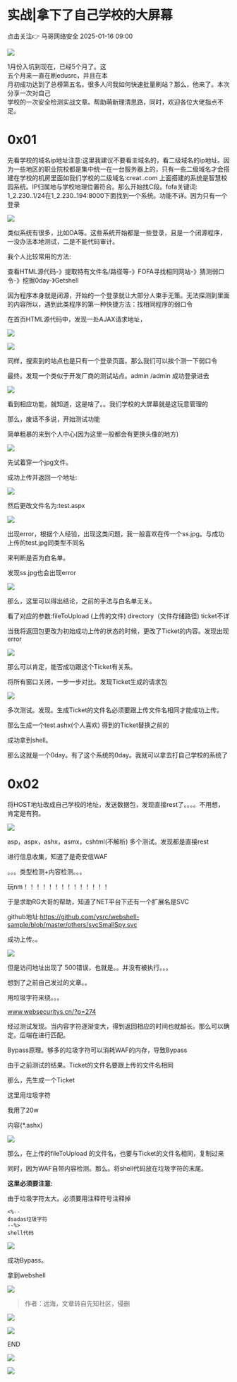 #  实战|拿下了自己学校的大屏幕   
点击关注👉  马哥网络安全   2025-01-16 09:00  
  
![](https://mmbiz.qpic.cn/mmbiz_png/UkV8WB2qYAliaic0KIAYzx92YgY0Kbic1ByRdVrsvCicRzOUia0LOEP6Hc86gTVoSmWL3jMtEwpTqZoZV0DLABGSOLw/640?wx_fmt=png&from=appmsg "")  
  
1月份入坑到现在，已经5个月了。这  
五个月来一直在刷edusrc，并且在本  
月初成功达到了总榜第五名。很多人问我如何快速批量刷站？那么，他来了。本次分享一次对自己  
学校的一次安全检测实战文章。帮助萌新理清思路，同时，欢迎各位大佬指点不足。  
# 0x01  
  
先看学校的域名ip地址注意:这里我建议不要看主域名的，看二级域名的ip地址。因为一些地区的职业院校都是集中统一在一台服务器上的，只有一些二级域名才会搭建在学校的机房里面如我们学校的二级域名:creat..com 上面搭建的系统是智慧校园系统。IP归属地与学校地理位置符合。那么开始找C段。fofa关键词: 1_2.230..1/24在1_2.230..194:8000下面找到一个系统。功能不详。因为只有一个登录  
  
![](https://mmbiz.qpic.cn/mmbiz_jpg/9JPpNb7icHgHrlCPnEichQKP2OsZRRW1PafmO1IsnfxOIict2XcCaDJxpu6AbawNcbO6fibHBMq28GL2mnh4YbLQiag/640?wx_fmt=jpeg "")  
  
类似系统有很多，比如OA等。这些系统开始都是一些登录，且是一个闭源程序，一没办法本地测试，二是不能代码审计。  
  
我个人比较常用的方法:  
  
查看HTML源代码-》提取特有文件名/路径等-》FOFA寻找相同网站-》猜测弱口令-》挖掘0day-》Getshell  
  
因为程序本身就是闭源，开始的一个登录就让大部分人束手无策。无法探测到里面的内容所以，遇到此类程序的第一种快捷方法：找相同程序的弱口令  
  
在首页HTML源代码中，发现一处AJAX请求地址，  
  
![](https://mmbiz.qpic.cn/mmbiz_jpg/9JPpNb7icHgHrlCPnEichQKP2OsZRRW1Pardc7iaWHA9BlgMicbb9MibTIbh2A9zCcRYW1wZIcvwicPqaDPn56Zic0msA/640?wx_fmt=jpeg "")  
  
![](https://mmbiz.qpic.cn/mmbiz_jpg/9JPpNb7icHgHrlCPnEichQKP2OsZRRW1PagkaO0ib92rl3KtalD7ecCDVuNOwib3FsEvxDqZaVGktTZBL4THjvDT7g/640?wx_fmt=jpeg "")  
  
同样，搜索到的站点也是只有一个登录页面。那么我们可以挨个测一下弱口令  
  
最终。发现一个类似于开发厂商的测试站点。admin /admin 成功登录进去  
  
![](https://mmbiz.qpic.cn/mmbiz_jpg/9JPpNb7icHgHrlCPnEichQKP2OsZRRW1PabjgYw3O1dGjCKOZ7DoIXWuzumwu10NgBO7ezUrS1PnEkE70NvB9R4Q/640?wx_fmt=jpeg "")  
  
看到相应功能，就知道，这是啥了。。我们学校的大屏幕就是这玩意管理的  
  
那么，废话不多说，开始测试功能  
  
简单粗暴的来到个人中心(因为这里一般都会有更换头像的地方)  
  
![](https://mmbiz.qpic.cn/mmbiz_jpg/9JPpNb7icHgHrlCPnEichQKP2OsZRRW1PantuxnSPWqjrAsPzhibfpDPGksiaPsHdibv0m4kx0paaz9el3WR5dvDefQ/640?wx_fmt=jpeg "")  
  
先试着穿一个jpg文件。  
  
成功上传并返回一个地址:  
  
![](https://mmbiz.qpic.cn/mmbiz_jpg/9JPpNb7icHgHrlCPnEichQKP2OsZRRW1PawvZyR8JVr7h0c1PKj62L3QgpRV0qiaYTCeVgmeJiabstuMpQFKnxrk8g/640?wx_fmt=jpeg "")  
  
然后更改文件名为:test.aspx  
  
![](https://mmbiz.qpic.cn/mmbiz_jpg/9JPpNb7icHgHrlCPnEichQKP2OsZRRW1PaVsdIvRjdpicRx1xb083dagy6NmDvknncPeemMDydfuIiciaqO7pbg3EuA/640?wx_fmt=jpeg "")  
  
出现error，根据个人经验，出现这类问题，我一般喜欢在传一个ss.jpg。与成功上传的test.jpg同类型不同名  
  
来判断是否为白名单。  
  
发现ss.jpg也会出现error  
  
![](https://mmbiz.qpic.cn/mmbiz_jpg/9JPpNb7icHgHrlCPnEichQKP2OsZRRW1PaxnXL2ChlFd5wbRhBHn2PHcL62iarCpyY1KrROGaNibicPWW4S4ARfm2Tg/640?wx_fmt=jpeg "")  
  
那么，这里可以得出结论，之前的手法与白名单无关。  
  
看了对应的参数:fileToUpload (上传的文件) directory（文件存储路径) ticket不详  
  
当我将返回包更改为初始成功上传的状态的时候，更改了Ticket的内容。发现出现error  
  
![](https://mmbiz.qpic.cn/mmbiz_jpg/9JPpNb7icHgHrlCPnEichQKP2OsZRRW1PaD7xIWVibN7ic3lepMzice46KY4blYoMOCDthQicP1Bs29sZ5LoNB66kzTQ/640?wx_fmt=jpeg "")  
  
那么可以肯定，能否成功跟这个Ticket有关系。  
  
将所有窗口关闭，一步一步对比。发现Ticket生成的请求包  
  
![](https://mmbiz.qpic.cn/mmbiz_jpg/9JPpNb7icHgHrlCPnEichQKP2OsZRRW1PaXqcEmKlKbvkOEN2cgMdZKzIb81IsSKK1TdjIEd3qELsIYvqLYq92vw/640?wx_fmt=jpeg "")  
  
多次测试。发现。生成Ticket的文件名必须要跟上传文件名相同才能成功上传。  
  
那么生成一个test.ashx(个人喜欢) 得到的Ticket替换之前的  
  
成功拿到shell。  
  
那么这就是一个0day。有了这个系统的0day。我就可以拿去打自己学校的系统了  
# 0x02  
  
将HOST地址改成自己学校的地址，发送数据包，发现直接rest了。。。。不用想，肯定是有狗。  
  
![](https://mmbiz.qpic.cn/mmbiz_jpg/9JPpNb7icHgHrlCPnEichQKP2OsZRRW1PamlA8AalFQE2mI8wM6ul9tGQDfeOj3ib3RoIwRMbnEayXgmh3c7nTbdg/640?wx_fmt=jpeg "")  
  
asp，aspx，ashx，asmx，cshtml(不解析) 多个测试。发现都是直接rest  
  
进行信息收集，知道了是奇安信WAF  
  
。。。类型检测+内容检测。。。  
  
玩nm！！！！！！！！！！！！！！  
  
于是求助RG大哥的帮助，知道了NET平台下还有一个扩展名是SVC  
  
github地址:https://github.com/ysrc/webshell-sample/blob/master/others/svcSmallSpy.svc  
  
成功上传。。  
  
![](https://mmbiz.qpic.cn/mmbiz_jpg/9JPpNb7icHgHrlCPnEichQKP2OsZRRW1Pah5XZzndIFNvcbOmQafBqO5EqVibT6QRzUUyssQ8q3bR0Q24DCXYvp3w/640?wx_fmt=jpeg "")  
  
但是访问地址出现了 500错误，也就是。。并没有被执行。。。  
  
想到了之前自己发过的文章。。  
  
用垃圾字符来绕。。。  
  
www.websecuritys.cn/?p=274  
  
经过测试发现。当内容字符逐渐变大，得到返回相应的时间也就越长。那么可以确定。后端在进行匹配。  
  
Bypass原理。够多的垃圾字符可以消耗WAF的内存，导致Bypass  
  
由于之前测试的结果。Ticket的文件名要跟上传的文件名相同  
  
那么，先生成一个Ticket  
  
这里用垃圾字符  
  
我用了20w  
  
内容{*.ashx}  
  
![](https://mmbiz.qpic.cn/mmbiz_jpg/9JPpNb7icHgHrlCPnEichQKP2OsZRRW1Pa2YKdianlL7yjpDaGBW6r839xn4LoQkHXYJVcD1PktLxx5ia7NMhtYwSQ/640?wx_fmt=jpeg "")  
  
那么，在上传的fileToUpload 的文件名，也要与Ticket的文件名相同，复制过来  
  
同时，因为WAF自带内容检测。那么。将shell代码放在垃圾字符的末尾。  
  
**这里必须要注意:**  
  
由于垃圾字符太大。必须要用注释符号注释掉  
```
<%--
dsadas垃圾字符
--%>
shell代码
```  
  
![](https://mmbiz.qpic.cn/mmbiz_jpg/9JPpNb7icHgHrlCPnEichQKP2OsZRRW1PaZ4NrY0SGfEXT3HtOxa2icm7YkCia9ZhNia1K0J3HYsIMialqcclx9hmGlQ/640?wx_fmt=jpeg "")  
  
成功Bypass。  
  
拿到webshell  
  
![](https://mmbiz.qpic.cn/mmbiz_jpg/9JPpNb7icHgHrlCPnEichQKP2OsZRRW1Pa68DXhahXVwRJ77nZSAPgkNA1mPTsQIOTMqPMfjCtpa41NDX49tfUow/640?wx_fmt=jpeg "")  
> 作者：远海，文章转自先知社区，侵删  
  
  
  
  
![](https://mmbiz.qpic.cn/mmbiz_gif/iaIicfo73Ma1vawibO9wLYILrhQIfwChvgOImKZkuNWI8GOooRxib2zV6HqibN8GUXECib6tPedP736qeiblicT5gTbstA/640?wx_fmt=gif&from=appmsg&wxfrom=5&wx_lazy=1&tp=wxpic "")  
  
  
![](https://mmbiz.qpic.cn/sz_mmbiz_png/utAMSQWh9sUWmzvbEqyVxYPkYu24CRrXIPaUiaibicvhTUX0icpbo8Ia1b5UpPLuibvVlQmiaocIsuPY2jE7jSHBae6w/640?wx_fmt=png "")  
  
END  
  
  
![](https://mmbiz.qpic.cn/mmbiz_png/UkV8WB2qYAlsibPLBWFYAlDhUsnJ5qH1jMtVdyXVoticG0Gjic6nrccpBRMUEwax9ndXjltibGyTR8ycDgLWU1p5Sg/640?wx_fmt=png&from=appmsg "")  
  
![](https://mmbiz.qpic.cn/mmbiz_gif/iaIicfo73Ma1uic9ZGkCFpwBiaw1YVt1l4Uibcibk8C6C52t27qBiaw37w5ko1SnjuyT011DBH2jjPQNnpcFMtAFLibGGQ/640?wx_fmt=gif&from=appmsg&wxfrom=5&wx_lazy=1&tp=wxpic "")  
  
  
